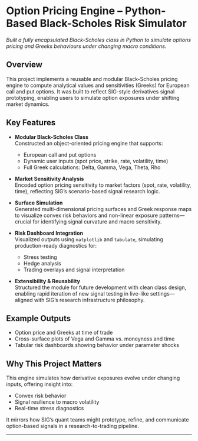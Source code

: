 # Option Pricing Engine – Python-Based Black-Scholes Risk Simulator

*Built a fully encapsulated Black-Scholes class in Python to simulate options pricing and Greeks behaviours under changing macro conditions.*

## Overview

This project implements a reusable and modular Black-Scholes pricing engine to compute analytical values and sensitivities (Greeks) for European call and put options. It was built to reflect SIG-style derivatives signal prototyping, enabling users to simulate option exposures under shifting market dynamics.

## Key Features

- **Modular Black-Scholes Class**  
  Constructed an object-oriented pricing engine that supports:
  - European call and put options
  - Dynamic user inputs (spot price, strike, rate, volatility, time)
  - Full Greek calculations: Delta, Gamma, Vega, Theta, Rho

- **Market Sensitivity Analysis**  
  Encoded option pricing sensitivity to market factors (spot, rate, volatility, time), reflecting SIG’s scenario-based signal research logic.

- **Surface Simulation**  
  Generated multi-dimensional pricing surfaces and Greek response maps to visualize convex risk behaviors and non-linear exposure patterns—crucial for identifying signal curvature and macro sensitivity.

- **Risk Dashboard Integration**  
  Visualized outputs using `matplotlib` and `tabulate`, simulating production-ready diagnostics for:
  - Stress testing
  - Hedge analysis
  - Trading overlays and signal interpretation

- **Extensibility & Reusability**  
  Structured the module for future development with clean class design, enabling rapid iteration of new signal testing in live-like settings—aligned with SIG’s research infrastructure philosophy.

## Example Outputs

- Option price and Greeks at time of trade
- Cross-surface plots of Vega and Gamma vs. moneyness and time
- Tabular risk dashboards showing behavior under parameter shocks

## Why This Project Matters

This engine simulates how derivative exposures evolve under changing inputs, offering insight into:
- Convex risk behavior
- Signal resilience to macro volatility
- Real-time stress diagnostics

It mirrors how SIG’s quant teams might prototype, refine, and communicate option-based signals in a research-to-trading pipeline.

---
